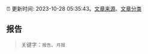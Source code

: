 :alarm_clock: 更新时间: 2023-10-28 05:35:43。[文章来源](/README.md)、[文章分类](/TAGS.md)

## 报告


> 关键字：`报告`、`月报`



